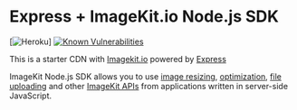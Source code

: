 # Express + ImageKit.io Node.js SDK

[![Heroku](https://heroku-badge.herokuapp.com/?app=heroku-badge)]
[![Known Vulnerabilities](https://snyk.io/test/github/lucky401/cdn-imagekit/badge.svg)](https://snyk.io/test/github/lucky401/cdn-imagekit)

This is a starter CDN with [Imagekit.io](https://docs.imagekit.io) powered by [Express](https://expressjs.com/)

ImageKit Node.js SDK allows you to use [image resizing](https://docs.imagekit.io/features/image-transformations), [optimization](https://docs.imagekit.io/features/image-optimization), [file uploading](https://docs.imagekit.io/api-reference/upload-file-api) and other [ImageKit APIs](https://docs.imagekit.io/api-reference/api-introduction) from applications written in server-side JavaScript.
